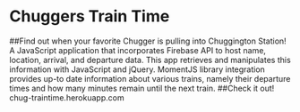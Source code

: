 # Chuggers Train Time
##Find out when your favorite Chugger is pulling into Chuggington Station!
A JavaScript application that incorporates Firebase API to host name, location, arrival, and departure data.
This app retrieves and manipulates this information with JavaScript and jQuery. 
MomentJS library integration provides up-to date information about various trains, namely their departure times and how many minutes remain until the next train.
##Check it out!
chug-traintime.herokuapp.com 

